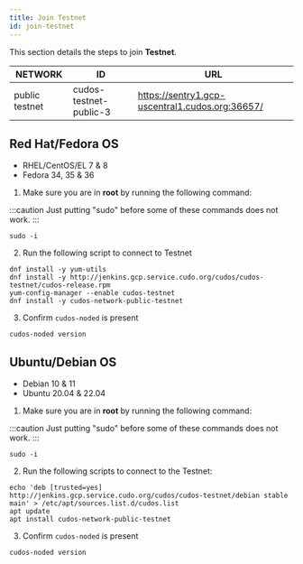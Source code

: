 ```yaml
---
title: Join Testnet
id: join-testnet
---
```


This section details the steps to join **Testnet**.

NETWORK | ID | URL
-----|------|-----
public testnet| cudos-testnet-public-3 |https://sentry1.gcp-uscentral1.cudos.org:36657/

## Red Hat/Fedora OS
* RHEL/CentOS/EL 7 & 8
* Fedora 34, 35 & 36

1. Make sure you are in **root** by running the following command:

:::caution 
Just putting "sudo" before some of these commands does not work.
:::

```shell
sudo -i
```

2. Run the following script to connect to Testnet 

```shell
dnf install -y yum-utils
dnf install -y http://jenkins.gcp.service.cudo.org/cudos/cudos-testnet/cudos-release.rpm
yum-config-manager --enable cudos-testnet
dnf install -y cudos-network-public-testnet
```

3. Confirm `cudos-noded` is present

```shell
cudos-noded version
```


## Ubuntu/Debian OS
* Debian 10 & 11
* Ubuntu 20.04 & 22.04

1. Make sure you are in **root** by running the following command:

:::caution 
Just putting "sudo" before some of these commands does not work.
:::

```shell
sudo -i
```

2. Run the following scripts to connect to the Testnet:

```shell
echo 'deb [trusted=yes] http://jenkins.gcp.service.cudo.org/cudos/cudos-testnet/debian stable main' > /etc/apt/sources.list.d/cudos.list
apt update
apt install cudos-network-public-testnet
```

3. Confirm `cudos-noded` is present

```shell
cudos-noded version
```

